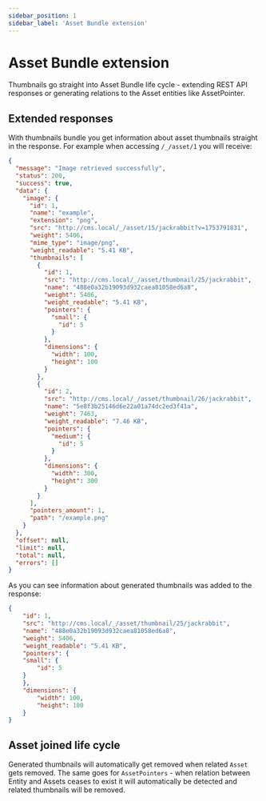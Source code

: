 ```yaml
---
sidebar_position: 1
sidebar_label: 'Asset Bundle extension'
---
```


# Asset Bundle extension

Thumbnails go straight into Asset Bundle life cycle - extending REST API responses or generating relations to the
Asset entities like AssetPointer.

## Extended responses

With thumbnails bundle you get information about asset thumbnails straight in the response. For example when accessing
`/_/asset/1` you will receive:

```json
{
  "message": "Image retrieved successfully",
  "status": 200,
  "success": true,
  "data": {
    "image": {
      "id": 1,
      "name": "example",
      "extension": "png",
      "src": "http://cms.local/_/asset/15/jackrabbit?v=1753791831",
      "weight": 5406,
      "mime_type": "image/png",
      "weight_readable": "5.41 KB",
      "thumbnails": [
        {
          "id": 1,
          "src": "http://cms.local/_/asset/thumbnail/25/jackrabbit",
          "name": "488e0a32b19093d932caea81058ed6a8",
          "weight": 5406,
          "weight_readable": "5.41 KB",
          "pointers": {
            "small": {
              "id": 5
            }
          },
          "dimensions": {
            "width": 100,
            "height": 100
          }
        },
        {
          "id": 2,
          "src": "http://cms.local/_/asset/thumbnail/26/jackrabbit",
          "name": "5e8f3b25146d6e22a01a74dc2ed3f41a",
          "weight": 7463,
          "weight_readable": "7.46 KB",
          "pointers": {
            "medium": {
              "id": 5
            }
          },
          "dimensions": {
            "width": 300,
            "height": 300
          }
        }
      ],
      "pointers_amount": 1,
      "path": "/example.png"
    }
  },
  "offset": null,
  "limit": null,
  "total": null,
  "errors": []
}
```

As you can see information about generated thumbnails was added to the response:

```json
{
    "id": 1,
    "src": "http://cms.local/_/asset/thumbnail/25/jackrabbit",
    "name": "488e0a32b19093d932caea81058ed6a8",
    "weight": 5406,
    "weight_readable": "5.41 KB",
    "pointers": {
    "small": {
        "id": 5
    }
    },
    "dimensions": {
        "width": 100,
        "height": 100
    }
}
```

## Asset joined life cycle

Generated thumbnails will automatically get removed when related `Asset` gets removed. The same goes for
`AssetPointers` - when relation between Entity and Assets ceases to exist it will automatically be detected and
related thumbnails will be removed.

